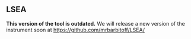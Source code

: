 ## LSEA

**This version of the tool is outdated.** We will release a new version of the instrument soon at https://github.com/mrbarbitoff/LSEA/
